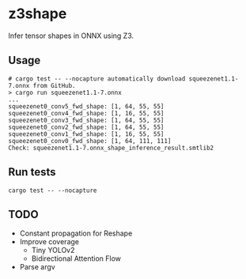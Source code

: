 # z3shape

Infer tensor shapes in ONNX using Z3.

## Usage
```
# cargo test -- --nocapture automatically download squeezenet1.1-7.onnx from GitHub.
> cargo run squeezenet1.1-7.onnx
...
squeezenet0_conv5_fwd_shape: [1, 64, 55, 55]              
squeezenet0_conv4_fwd_shape: [1, 16, 55, 55]    
squeezenet0_conv3_fwd_shape: [1, 64, 55, 55]
squeezenet0_conv2_fwd_shape: [1, 64, 55, 55]  
squeezenet0_conv1_fwd_shape: [1, 16, 55, 55] 
squeezenet0_conv0_fwd_shape: [1, 64, 111, 111]
Check: squeezenet1.1-7.onnx_shape_inference_result.smtlib2
```

## Run tests
```
cargo test -- --nocapture
```

## TODO
- Constant propagation for Reshape
- Improve coverage
    - Tiny YOLOv2
    - Bidirectional Attention Flow
- Parse argv
